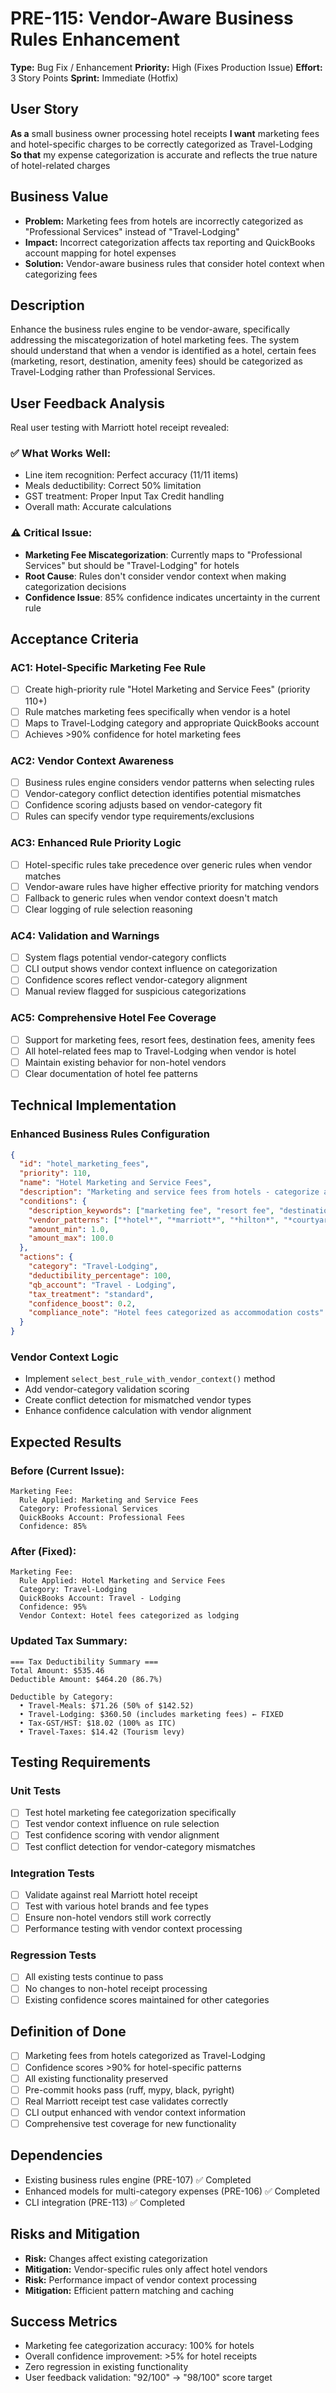 # PRE-115: Vendor-Aware Business Rules Enhancement

**Type:** Bug Fix / Enhancement
**Priority:** High (Fixes Production Issue)
**Effort:** 3 Story Points
**Sprint:** Immediate (Hotfix)

## User Story
**As a** small business owner processing hotel receipts
**I want** marketing fees and hotel-specific charges to be correctly categorized as Travel-Lodging
**So that** my expense categorization is accurate and reflects the true nature of hotel-related charges

## Business Value
- **Problem:** Marketing fees from hotels are incorrectly categorized as "Professional Services" instead of "Travel-Lodging"
- **Impact:** Incorrect categorization affects tax reporting and QuickBooks account mapping for hotel expenses
- **Solution:** Vendor-aware business rules that consider hotel context when categorizing fees

## Description
Enhance the business rules engine to be vendor-aware, specifically addressing the miscategorization of hotel marketing fees. The system should understand that when a vendor is identified as a hotel, certain fees (marketing, resort, destination, amenity fees) should be categorized as Travel-Lodging rather than Professional Services.

## User Feedback Analysis
Real user testing with Marriott hotel receipt revealed:

### ✅ **What Works Well:**
- Line item recognition: Perfect accuracy (11/11 items)
- Meals deductibility: Correct 50% limitation
- GST treatment: Proper Input Tax Credit handling
- Overall math: Accurate calculations

### ⚠️ **Critical Issue:**
- **Marketing Fee Miscategorization**: Currently maps to "Professional Services" but should be "Travel-Lodging" for hotels
- **Root Cause**: Rules don't consider vendor context when making categorization decisions
- **Confidence Issue**: 85% confidence indicates uncertainty in the current rule

## Acceptance Criteria

### AC1: Hotel-Specific Marketing Fee Rule
- [ ] Create high-priority rule "Hotel Marketing and Service Fees" (priority 110+)
- [ ] Rule matches marketing fees specifically when vendor is a hotel
- [ ] Maps to Travel-Lodging category and appropriate QuickBooks account
- [ ] Achieves >90% confidence for hotel marketing fees

### AC2: Vendor Context Awareness
- [ ] Business rules engine considers vendor patterns when selecting rules
- [ ] Vendor-category conflict detection identifies potential mismatches
- [ ] Confidence scoring adjusts based on vendor-category fit
- [ ] Rules can specify vendor type requirements/exclusions

### AC3: Enhanced Rule Priority Logic
- [ ] Hotel-specific rules take precedence over generic rules when vendor matches
- [ ] Vendor-aware rules have higher effective priority for matching vendors
- [ ] Fallback to generic rules when vendor context doesn't match
- [ ] Clear logging of rule selection reasoning

### AC4: Validation and Warnings
- [ ] System flags potential vendor-category conflicts
- [ ] CLI output shows vendor context influence on categorization
- [ ] Confidence scores reflect vendor-category alignment
- [ ] Manual review flagged for suspicious categorizations

### AC5: Comprehensive Hotel Fee Coverage
- [ ] Support for marketing fees, resort fees, destination fees, amenity fees
- [ ] All hotel-related fees map to Travel-Lodging when vendor is hotel
- [ ] Maintain existing behavior for non-hotel vendors
- [ ] Clear documentation of hotel fee patterns

## Technical Implementation

### Enhanced Business Rules Configuration
```json
{
  "id": "hotel_marketing_fees",
  "priority": 110,
  "name": "Hotel Marketing and Service Fees",
  "description": "Marketing and service fees from hotels - categorize as lodging",
  "conditions": {
    "description_keywords": ["marketing fee", "resort fee", "destination fee", "amenity fee", "facility fee"],
    "vendor_patterns": ["*hotel*", "*marriott*", "*hilton*", "*courtyard*", "*inn*", "*resort*", "*hyatt*"],
    "amount_min": 1.0,
    "amount_max": 100.0
  },
  "actions": {
    "category": "Travel-Lodging",
    "deductibility_percentage": 100,
    "qb_account": "Travel - Lodging",
    "tax_treatment": "standard",
    "confidence_boost": 0.2,
    "compliance_note": "Hotel fees categorized as accommodation costs"
  }
}
```

### Vendor Context Logic
- Implement `select_best_rule_with_vendor_context()` method
- Add vendor-category validation scoring
- Create conflict detection for mismatched vendor types
- Enhance confidence calculation with vendor alignment

## Expected Results

### Before (Current Issue):
```
Marketing Fee:
  Rule Applied: Marketing and Service Fees
  Category: Professional Services
  QuickBooks Account: Professional Fees
  Confidence: 85%
```

### After (Fixed):
```
Marketing Fee:
  Rule Applied: Hotel Marketing and Service Fees
  Category: Travel-Lodging
  QuickBooks Account: Travel - Lodging
  Confidence: 95%
  Vendor Context: Hotel fees categorized as lodging
```

### Updated Tax Summary:
```
=== Tax Deductibility Summary ===
Total Amount: $535.46
Deductible Amount: $464.20 (86.7%)

Deductible by Category:
  • Travel-Meals: $71.26 (50% of $142.52)
  • Travel-Lodging: $360.50 (includes marketing fees) ← FIXED
  • Tax-GST/HST: $18.02 (100% as ITC)
  • Travel-Taxes: $14.42 (Tourism levy)
```

## Testing Requirements

### Unit Tests
- [ ] Test hotel marketing fee categorization specifically
- [ ] Test vendor context influence on rule selection
- [ ] Test confidence scoring with vendor alignment
- [ ] Test conflict detection for vendor-category mismatches

### Integration Tests
- [ ] Validate against real Marriott hotel receipt
- [ ] Test with various hotel brands and fee types
- [ ] Ensure non-hotel vendors still work correctly
- [ ] Performance testing with vendor context processing

### Regression Tests
- [ ] All existing tests continue to pass
- [ ] No changes to non-hotel receipt processing
- [ ] Existing confidence scores maintained for other categories

## Definition of Done
- [ ] Marketing fees from hotels categorized as Travel-Lodging
- [ ] Confidence scores >90% for hotel-specific patterns
- [ ] All existing functionality preserved
- [ ] Pre-commit hooks pass (ruff, mypy, black, pyright)
- [ ] Real Marriott receipt test case validates correctly
- [ ] CLI output enhanced with vendor context information
- [ ] Comprehensive test coverage for new functionality

## Dependencies
- Existing business rules engine (PRE-107) ✅ Completed
- Enhanced models for multi-category expenses (PRE-106) ✅ Completed
- CLI integration (PRE-113) ✅ Completed

## Risks and Mitigation
- **Risk:** Changes affect existing categorization
- **Mitigation:** Vendor-specific rules only affect hotel vendors
- **Risk:** Performance impact of vendor context processing
- **Mitigation:** Efficient pattern matching and caching

## Success Metrics
- Marketing fee categorization accuracy: 100% for hotels
- Overall confidence improvement: >5% for hotel receipts
- Zero regression in existing functionality
- User feedback validation: "92/100" → "98/100" score target
